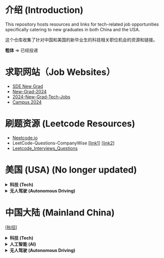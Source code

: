 
# 介绍 (Introduction)

This repository hosts resources and links for tech-related job opportunities specifically catering to new graduates in both China and the USA.

这个仓库收集了针对中国和美国的新毕业生的科技相关职位机会的资源和链接。

**粗体** => 已经投递


# 求职网站（Job Websites）
- [SDE New Grad](https://jobpulse.fyi/Software-Engineer-NewGrad)
- [New-Grad-2024](https://github.com/ReaVNaiL/New-Grad-2024)
- [2024-New-Grad-Tech-Jobs](https://github.com/SimplifyJobs/New-Grad-Positions)
- [Campus 2024](https://campus2024.top/)  

# 刷题资源 (Leetcode Resources)
- [Neetcode.io](https://neetcode.io/)
- LeetCode-Questions-CompanyWise [[link1](https://github.com/krishnadey30/LeetCode-Questions-CompanyWise/tree/master)] [[link2](https://github.com/hxu296/leetcode-company-wise-problems-2022#tiktok)]
- [Leetcode_Interviews_Questions](https://github.com/ShenZheng2000/Leetcode_Interviews_Questions)


# 美国 (USA) (No longer updated)

<details>
<summary><strong>科技 (Tech)</strong></summary>

- Amazon
- Google
- Nvidia
- Apple
- Microsoft
- **Intel** [[DS](https://intel.wd1.myworkdayjobs.com/en-us/external/job/US-Arizona-Phoenix/College-Graduate---Data-Science--BS-MS-_JR0247231?utm_source=Simplify)]
- **Tiktok** [[MLE](https://careers.tiktok.com/position/7262978927186282810/detail?spread=5MWH5CQ)]
- Veeva [[ASE](https://careers.veeva.com/job/14066697/associate-software-engineer-seeking-2024-grads-pleasanton-ca/)]
- Gecko Robotics [[SE](https://www.geckorobotics.com/careers/apply?gh_jid=5695200003&gh_src=2f1f94f93us)]
- Roblox [[SE](https://careers.roblox.com/jobs/5221252?gh_jid=5221252&gh_src=da92d0c91)]
- **WeRide.ai** [[SE](https://jobs.lever.co/weride/6ee0e3cc-4f36-4224-a9b9-f5e79247ebef)]
- **Scale.ai** [[MLE](https://scale.com/careers/4305880005)]
- Palantir [[PDSE](https://jobs.lever.co/palantir/8dcdb586-46ae-4f94-9d05-7f1989400049)]
- Sentry.io [[SE](https://boards.greenhouse.io/sentry/jobs/5193895)]
- Qualcomm
- Adobe
- Hitachi
- Instabase
- Expedia
- Zoom
- Tableau
- Wayfair
- Netflix
- ZipRecruiter
- Salesforce
- Meta
- Pinterest
- Snapchat
- IBM
- Cisco
- Databricks
- DeepMind
- Airbnb
- Dropbox
- Uber
- Twitter
- LinkedIn
- Intel
- Oracle
- VMware
- Workday
- HP Inc.
- Roku
- Zillow
- W&B
- Voxel51
- Toyota
- Scale AI
- BOSCH
- Hugging Face
- Sama
- Lambda
- Latitude
- Lightning AI
- Adeia
- Rivian
- Manot
- Kitware
- Dataminr
- Digital Divide Data
- Hulu
- Intuit
- Lyft
- Reddit
- Slack
- Stripe
- Twitch
- Yelp
- Generator Motors
- WSC Sports
- 3dMD
- iMerit
- Activeloop
- Alegion
- Labelbox
- Neural Magic
- Superb AI
- Cogito
- Matterport
- Micron
- Synthetaic
- MathWorks
- Carbon Robotics

</details>

<details>
<summary><strong>无人驾驶 (Autonomous Driving)</strong></summary>
  
- **Applied Intuition** [[Jobs](https://www.appliedintuition.com/careers)]
- Waymo
- Cruise
- Zoox
- Aurora Innovation
- Nuro
- Tesla
- Fyusion
- Woven Planet
- Skydio
- Pony AI
- Qcraft
- Xpeng
- Argo AI
- TuSimple
- Motional
- Wayve
- General Motors Company
- Luminar Technologies
- Torc Robotics
- Embark Technology
- RideCell, Inc.
- Velodyne Lidar
- AEye

</details>



# 中国大陆 (Mainland China)

[[秋招]()]

<details>
<summary><strong>科技 (Tech)</strong></summary>

- **腾讯** [[秋招](https://join.qq.com/post.html?query=p_1)]
- **阿里巴巴** [[秋招](https://talent-holding.alibaba.com/campus/position-list?campusType=freshman&)]
- **阿里淘天** [[秋招](https://talent.taotian.com/campus/home)]
- **阿里达摩院** [[秋招](https://joindamo.alibaba.com/campus/position-list?campusType=freshman&lang=zh)]
- **美团** [[秋招](https://zhaopin.meituan.com/web/position?hiringType=1_1,1_3,1_4)]
- **京东** [[秋招](https://campus.jd.com/#/jobs?to=present&type=present)]
- **华为** [[秋招](https://career.huawei.com/reccampportal/portal5/campus-recruitment.html?jobTypes=2#jobList)]    
- **百度** [[秋招](https://talent.baidu.com/jobs/list?recruitType=GRADUATE)]   
- 拼多多 [[秋招](https://careers.pinduoduo.com/campus/grad)]
- **快手** [[秋招](https://campus.kuaishou.cn/#/campus/jobs?pageNum=1&pageSize=10)]
- **携程**  [[秋招](https://campus.ctrip.com/campus-recruitment/trip/37757/#/)]
- 大疆 （网申截止）
- **联想** [[秋招](https://talent.lenovo.com.cn/campus)]
- 美的 [[秋招](https://careers.midea.com/schoolOut/home)]
- **小米** [[秋招](https://hr.xiaomi.com/campus)]
- 新浪 [[秋招](https://app.mokahr.com/campus-recruitment/sina/43536#/jobs?page=1&anchorName=jobsList&project%5B0%5D=100060307)]
- 搜狐 [[秋招](https://app.mokahr.com/campus_apply/sohu/5682#/)]   
- **滴滴出行** [[秋招](https://campus.didiglobal.com/campus_apply/didiglobal/96064#/)]
- **字节跳动** [[秋招](https://jobs.bytedance.com/campus/position?keywords=&category=&location=&project=&type=2&job_hot_flag=&current=1&limit=10&functionCategory=&tag=&spread=9RJJHVT)]
- **高德地图** [[秋招](https://talent.amap.com/campus/position-list?campusType=freshman&lang=zh)] 
- **海康威视** [[秋招](https://campushr.hikvision.com/school?schoolType=nozxf)]  
- **OPPO**  [[秋招](https://careers.oppo.com/university/oppo/campus/post?recruitType=Graduate)]
- **哔哩哔哩** [[秋招](https://jobs.bilibili.com/campus/positions?type=3)]  
- **美图** [[秋招](https://campus.meitu.com/campus-recruitment/meitu/54138/#/jobs?zhineng=82990)]
- 荣耀 [[秋招](https://career.hihonor.com/SU60eea919bef57c1023f6fe78/pb/school.html)]
- **360** [[秋招](https://360campus.zhiye.com/jobs)]
- vivo [[秋招](https://hr.vivo.com/wt/vivo/web/templet1000/index/corpwebPosition1000vivo!gotoPostListForAjax?brandCode=1&useForm=0&recruitType=1&showComp=true)]
- 网易 [[秋招](https://campus.163.com/app/job/position?id=55)]
- 顺丰 [[秋招](https://campus.sf-express.com/#/homePage)]
</details>


<details>
<summary><strong>人工智能 (AI)</strong></summary>

- **科大讯飞** [[秋招](https://campus.iflytek.com/official-pc/jobList?index=3)]
- **旷视科技** [[秋招](https://app.mokahr.com/campus-recruitment/mhr/38642?previewKey=df2fc620d48540cf9acd8b2179efb8f5c8dd3f14e1fc444a8b8d16c431778155#/jobs?project=100052317)]
- 商汤科技 (还未开放）
- **依图科技** [[秋招](https://app.mokahr.com/campus_apply/yitu-inc/3700#/)]
- 云从科技 (还未开放）
- 第四范式 [[秋招](https://app.mokahr.com/campus-recruitment/4paradigm/58145#/)]
- 格灵深瞳 [[秋招](https://www.deepglint.com/joinus)]
- 大恒图像 [[秋招](https://www.daheng-imaging.com/index.php?m=content&c=index&a=lists&catid=29&skeyword=&cityid=79)]
- 寒武纪 [[秋招](https://app.mokahr.com/campus_apply/cambricon/44201#/)]

</details>

<details>
<summary><strong>无人驾驶 (Autonomous Driving)</strong></summary>

- **小马智行** [[秋招](https://ponyai.jobs.feishu.cn/ponycampus)]
- **文远知行** [[秋招](https://app.mokahr.com/campus_apply/jingchi/2137#/)]
- Momenta [[秋招](https://momenta.jobs.feishu.cn/campus/?spread=UUN2S82)]
- 地平线 [[秋招](https://wecruit.hotjob.cn/SU64819a4f2f9d2433ba8b043a/pb/custom.html?parentKey=section_0&pageType=customize_section_0#/)]
- 纵目科技 (还未开放）
- 蔚来汽车 [[秋招](https://nio.jobs.feishu.cn/campus/?keywords=&category=&location=&project=7254481820200159547&type=&job_hot_flag=&current=1&limit=10&functionCategory=&tag=&spread=CDRBT29)]
- 小鹏汽车 [[秋招](https://campus.xiaopeng.com/campus_apply/xiaopeng/22/#/)]
- 驭势科技 [[秋招](https://app.mokahr.com/campus_apply/yushi/3773#/)]
- 易控智驾 [[秋招](https://app.mokahr.com/campus-recruitment/eqhr/39786#/)]
- 轻舟智航 (还未开放）
- 毫末智行 [[秋招](https://career.haomoai.com/campus-recruitment/haomo/44789#/jobs?project=100074055)]
- 元戎启行 [[秋招](https://app.mokahr.com/campus_apply/deeproute/6487#/)]
- AutoX[[秋招](https://app.mokahr.com/campus_apply/autox/6313#/jobs?location=%E6%B7%B1%E5%9C%B3%E5%B8%82)]
- 极氪 [[秋招](https://app.mokahr.com/campus-recruitment/geely/98147?sourceToken=7aece89dc565a56cab5729f0633412eb#/)]

</details>
